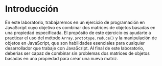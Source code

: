 # Introducción

En este laboratorio, trabajaremos en un ejercicio de programación en JavaScript cuyo objetivo es combinar dos matrices de objetos basadas en una propiedad especificada. El propósito de este ejercicio es ayudarte a practicar el uso del método `Array.prototype.reduce()` y la manipulación de objetos en JavaScript, que son habilidades esenciales para cualquier desarrollador que trabaje con JavaScript. Al final de este laboratorio, deberías ser capaz de combinar sin problemas dos matrices de objetos basadas en una propiedad para crear una nueva matriz.
